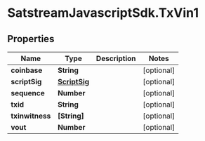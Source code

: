 # SatstreamJavascriptSdk.TxVin1

## Properties
Name | Type | Description | Notes
------------ | ------------- | ------------- | -------------
**coinbase** | **String** |  | [optional] 
**scriptSig** | [**ScriptSig**](ScriptSig.md) |  | [optional] 
**sequence** | **Number** |  | [optional] 
**txid** | **String** |  | [optional] 
**txinwitness** | **[String]** |  | [optional] 
**vout** | **Number** |  | [optional] 
